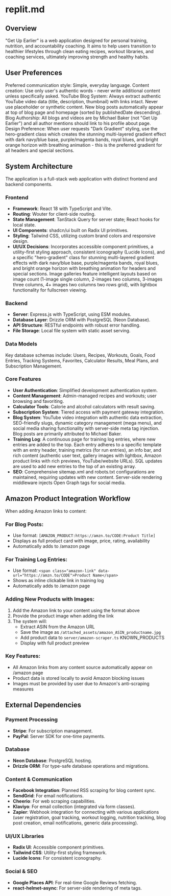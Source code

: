 # replit.md

## Overview
"Get Up Earlier" is a web application designed for personal training, nutrition, and accountability coaching. It aims to help users transition to healthier lifestyles through clean eating recipes, workout libraries, and coaching services, ultimately improving strength and healthy habits.

## User Preferences
Preferred communication style: Simple, everyday language.
Content creation: Use only user's authentic words - never write additional content unless specifically asked.
YouTube Blog System: Always extract authentic YouTube video data (title, description, thumbnail) with links intact. Never use placeholder or synthetic content. New blog posts automatically appear at top of blog page and homepage (sorted by publishedDate descending).
Blog Authorship: All blogs and videos are by Michael Baker (not "Get Up Earlier") and all author mentions should link to his profile about page.
Design Preference: When user requests "Dark Gradient" styling, use the hero-gradient class which creates the stunning multi-layered gradient effect with dark navy/blue base, purple/magenta bands, royal blues, and bright orange horizon with breathing animation - this is the preferred gradient for all headers and special sections.

## System Architecture

The application is a full-stack web application with distinct frontend and backend components.

### Frontend
- **Framework**: React 18 with TypeScript and Vite.
- **Routing**: Wouter for client-side routing.
- **State Management**: TanStack Query for server state; React hooks for local state.
- **UI Components**: shadcn/ui built on Radix UI primitives.
- **Styling**: Tailwind CSS, utilizing custom brand colors and responsive design.
- **UI/UX Decisions**: Incorporates accessible component primitives, a utility-first styling approach, consistent iconography (Lucide Icons), and a specific "hero-gradient" class for stunning multi-layered gradient effects with dark navy/blue base, purple/magenta bands, royal blues, and bright orange horizon with breathing animation for headers and special sections. Image galleries feature intelligent layouts based on image count (1-image single column, 2-images two columns, 3-images three columns, 4+ images two columns two rows grid), with lightbox functionality for fullscreen viewing.

### Backend
- **Server**: Express.js with TypeScript, using ESM modules.
- **Database Layer**: Drizzle ORM with PostgreSQL (Neon Database).
- **API Structure**: RESTful endpoints with robust error handling.
- **File Storage**: Local file system with static asset serving.

### Data Models
Key database schemas include: Users, Recipes, Workouts, Goals, Food Entries, Tracking Systems, Favorites, Calculator Results, Meal Plans, and Subscription Management.

### Core Features
- **User Authentication**: Simplified development authentication system.
- **Content Management**: Admin-managed recipes and workouts; user browsing and favoriting.
- **Calculator Tools**: Calorie and alcohol calculators with result saving.
- **Subscription System**: Tiered access with payment gateway integration.
- **Blog System**: YouTube video integration with authentic data extraction, SEO-friendly slugs, dynamic category management (mega menu), and social media sharing functionality with server-side meta tag injection. Blog posts are primarily attributed to Michael Baker.
- **Training Log**: A continuous page for training log entries, where new entries are added to the top. Each entry adheres to a specific template with an entry header, training metrics (for run entries), an info bar, and rich content (authentic user text, gallery images with lightbox, Amazon product links with rich previews, YouTube/website URLs). SQL updates are used to add new entries to the top of an existing array.
- **SEO**: Comprehensive sitemap.xml and robots.txt configurations are maintained, requiring updates with new content. Server-side rendering middleware injects Open Graph tags for social media.

## Amazon Product Integration Workflow

When adding Amazon links to content:

### For Blog Posts:
- Use format: `[AMAZON_PRODUCT:https://amzn.to/CODE:Product Title]`
- Displays as full product card with image, price, rating, availability
- Automatically adds to /amazon page

### For Training Log Entries:
- Use format: `<span class="amazon-link" data-url="https://amzn.to/CODE">Product Name</span>`
- Shows as inline clickable link in training log
- Automatically adds to /amazon page

### Adding New Products with Images:
1. Add the Amazon link to your content using the format above
2. Provide the product image when adding the link
3. The system will:
   - Extract ASIN from the Amazon URL
   - Save the image as `/attached_assets/amazon_ASIN_productname.jpg`
   - Add product data to `server/amazon-scraper.ts` KNOWN_PRODUCTS
   - Display with full product preview

### Key Features:
- All Amazon links from any content source automatically appear on /amazon page
- Product data is stored locally to avoid Amazon blocking issues
- Images must be provided by user due to Amazon's anti-scraping measures

## External Dependencies

### Payment Processing
- **Stripe**: For subscription management.
- **PayPal**: Server SDK for one-time payments.

### Database
- **Neon Database**: PostgreSQL hosting.
- **Drizzle ORM**: For type-safe database operations and migrations.

### Content & Communication
- **Facebook Integration**: Planned RSS scraping for blog content sync.
- **SendGrid**: For email notifications.
- **Cheerio**: For web scraping capabilities.
- **Klaviyo**: For email collection (integrated via form classes).
- **Zapier**: Webhook integration for connecting with various applications (user registration, goal tracking, workout logging, nutrition tracking, blog post creation, email notifications, generic data processing).

### UI/UX Libraries
- **Radix UI**: Accessible component primitives.
- **Tailwind CSS**: Utility-first styling framework.
- **Lucide Icons**: For consistent iconography.

### Social & SEO
- **Google Places API**: For real-time Google Reviews fetching.
- **react-helmet-async**: For server-side rendering of meta tags.